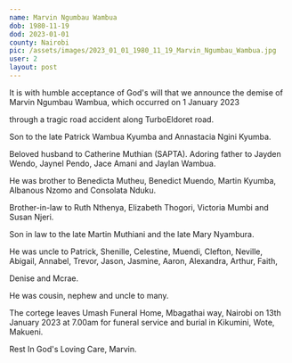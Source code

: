 ```yaml
---
name: Marvin Ngumbau Wambua
dob: 1980-11-19
dod: 2023-01-01
county: Nairobi
pic: /assets/images/2023_01_01_1980_11_19_Marvin_Ngumbau_Wambua.jpg
user: 2
layout: post
---
```

<p class='py-2'>It is with humble acceptance of God's will that we announce the demise of Marvin Ngumbau Wambua, which occurred on 1 January 2023</p><p class='py-2'>through a tragic road accident along TurboEldoret road.</p><p class='py-2'>Son to the late Patrick Wambua Kyumba and Annastacia Ngini Kyumba.</p><p class='py-2'>Beloved husband to Catherine Muthian (SAPTA). Adoring father to Jayden Wendo, Jaynel Pendo, Jace Amani and Jaylan Wambua.</p><p class='py-2'>He was brother to Benedicta Mutheu, Benedict Muendo, Martin Kyumba, Albanous Nzomo and Consolata Nduku.</p><p class='py-2'></p><p class='py-2'>Brother-in-law to Ruth Nthenya, Elizabeth Thogori, Victoria Mumbi and Susan Njeri.</p><p class='py-2'></p><p class='py-2'>Son in law to the late Martin Muthiani and the late Mary Nyambura.</p><p class='py-2'>He was uncle to Patrick, Shenille, Celestine, Muendi, Clefton, Neville, Abigail, Annabel, Trevor, Jason, Jasmine, Aaron, Alexandra, Arthur, Faith,</p><p class='py-2'>Denise and Mcrae. </p><p class='py-2'></p><p class='py-2'>He was cousin, nephew and uncle to many. </p><p class='py-2'></p><p class='py-2'>The cortege leaves Umash Funeral Home, Mbagathai way, Nairobi on 13th January 2023 at 7.00am for funeral service and burial in Kikumini, Wote, Makueni.</p><p class='py-2'>Rest In God's Loving Care, Marvin.</p><p class='py-2'></p>
